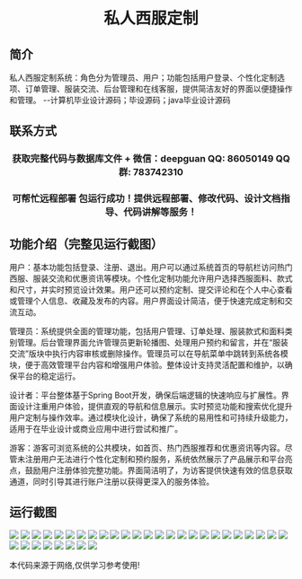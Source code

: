 <p><h1 align="center">私人西服定制</h1></p>

## 简介
私人西服定制系统：角色分为管理员、用户；功能包括用户登录、个性化定制选项、订单管理、服装交流、后台管理和在线客服，提供简洁友好的界面以便捷操作和管理。    --计算机毕业设计源码；毕设源码；java毕业设计源码


## 联系方式
<p><h3 align="center">获取完整代码与数据库文件 + 微信：deepguan QQ: 86050149 QQ群: 783742310</h3></p>
<p><h3 align="center">可帮忙远程部署 包运行成功！提供远程部署、修改代码、设计文档指导、代码讲解等服务！</h3></p>

## 功能介绍（完整见运行截图）
用户：基本功能包括登录、注册、退出。用户可以通过系统首页的导航栏访问热门西服、服装交流和优惠资讯等模块。个性化定制功能允许用户选择西服面料、款式和尺寸，并实时预览设计效果。用户还可以预约定制、提交评论和在个人中心查看或管理个人信息、收藏及发布的内容。用户界面设计简洁，便于快速完成定制和交流互动。

管理员：系统提供全面的管理功能，包括用户管理、订单处理、服装款式和面料类别管理。后台管理界面允许管理员更新轮播图、处理用户预约和留言，并在“服装交流”版块中执行内容审核或删除操作。管理员可以在导航菜单中跳转到系统各模块，便于高效管理平台内容和增强用户体验。整体设计支持灵活配置和维护，以确保平台的稳定运行。

设计者：平台整体基于Spring Boot开发，确保后端逻辑的快速响应与扩展性。界面设计注重用户体验，提供直观的导航和信息展示。实时预览功能和搜索优化提升用户定制与操作效率。通过模块化设计，确保了系统的易用性和可持续升级能力，适用于在毕业设计或商业应用中进行尝试和推广。

游客：游客可浏览系统的公共模块，如首页、热门西服推荐和优惠资讯等内容。尽管未注册用户无法进行个性化定制和预约服务，系统依然展示了产品展示和平台亮点，鼓励用户注册体验完整功能。界面简洁明了，为访客提供快速有效的信息获取通道，同时引导其进行账户注册以获得更深入的服务体验。


## 运行截图
![](img/001.jpg)
![](img/002.jpg)
![](img/003.jpg)
![](img/004.jpg)
![](img/005.jpg)
![](img/006.jpg)
![](img/007.jpg)
![](img/008.jpg)
![](img/009.jpg)
![](img/010.jpg)
![](img/011.jpg)
![](img/012.jpg)
![](img/013.jpg)
![](img/014.jpg)
![](img/015.jpg)
![](img/016.jpg)
![](img/017.jpg)
![](img/018.jpg)
![](img/019.jpg)
![](img/020.jpg)
![](img/021.jpg)
![](img/022.jpg)
![](img/023.jpg)
![](img/024.jpg)
![](img/025.jpg)
![](img/026.jpg)
![](img/027.jpg)
![](img/028.jpg)
![](img/029.jpg)
![](img/030.jpg)
![](img/031.jpg)
![](img/032.jpg)
![](img/033.jpg)

<p>本代码来源于网络,仅供学习参考使用!</p>
